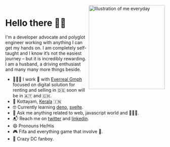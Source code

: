 <img align="right" src="https://github.com/labtocat/labtocat/blob/master/launch_day.png" alt="Illustration of me everyday" width=240px height=265px/>

# Hello there 👋🏽

I'm a developer advocate and polyglot engineer working with anything I can get my hands on. I am completely self-taught and I know it’s not the easiest journey – but it is incredibly rewarding.
I am a husband, a driving enthusiast and many many more things beside.

- 👨🏽‍💻 I work 🏡 with [Everreal Gmph](https://www.everreal.co/) focused on digital solution for renting and selling in 🇩🇪 soon will be in 🇦🇹 and 🇨🇭.
- 📍 Kottayam, [Kerala](https://en.wikipedia.org/wiki/Kerala) 🇮🇳
- 🤓 Currently learning [deno](https://deno.land/), [svelte](https://svelte.dev/).
- 💬 Ask me anything related to web, javascript world and 👨🏽‍💻.
- 📬 Reach me on [twitter](https://twitter.com/sachin_philip) and [linkedin](https://www.linkedin.com/in/sachinphilip/).
- 😄 Pronouns He/His
- 🎮 Fifa and everything game that involve 🔫.
- 🍿 Crazy DC fanboy.
